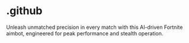 # .github
Unleash unmatched precision in every match with this AI-driven Fortnite aimbot, engineered for peak performance and stealth operation.

